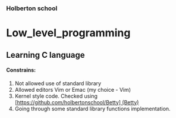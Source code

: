 ### Holberton school

# Low_level_programming

## Learning C language

#### Constrains:

1. Not allowed use of standard library
2. Allowed editors Vim or Emac (my choice - Vim)
3. Kernel style code. Checked using  [https://github.com/holbertonschool/Betty] (Betty)
4. Going through some standard library functions implementation. 



